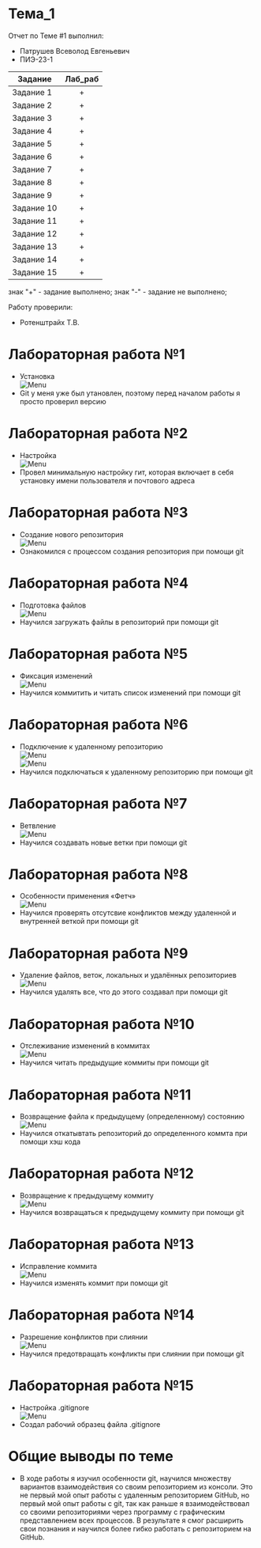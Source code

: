 # Тема_1
Отчет по Теме #1 выполнил:

- Патрушев Всеволод Евгеньевич  
- ПИЭ-23-1

| Задание    | Лаб_раб |
|------------|:-------:|
| Задание 1  |    +    |
| Задание 2  |    +    |
| Задание 3  |    +    |
| Задание 4  |    +    |
| Задание 5  |    +    |
| Задание 6  |    +    |
| Задание 7  |    +    |
| Задание 8  |    +    |
| Задание 9  |    +    |
| Задание 10 |    +    |
| Задание 11 |    +    |
| Задание 12 |    +    |
| Задание 13 |    +    |
| Задание 14 |    +    |
| Задание 15 |    +    |  

знак "+" - задание выполнено; знак "-" - задание не выполнено;

Работу проверили:

- Ротенштрайх Т.В.  

# Лабораторная работа №1  
- Установка  
![Menu](https://github.com/SssolidPrincesss/SF-23-1/blob/Тема_1/pic1/Installation.png)  
- Git у меня уже был утановлен, поэтому перед началом работы я просто проверил версию  

# Лабораторная работа №2  
- Настройка   
![Menu](https://github.com/SssolidPrincesss/SF-23-1/blob/Тема_1/pic1/Customization.png)  
- Провел минимальную настройку гит, которая включает в себя установку имени пользователя и почтового адреса  

# Лабораторная работа №3  
- Создание нового репозитория   
![Menu](https://github.com/SssolidPrincesss/SF-23-1/blob/Тема_1/pic1/CreateRepo.png)  
- Ознакомился с процессом создания репозитория при помощи git  

# Лабораторная работа №4  
- Подготовка файлов   
![Menu](https://github.com/SssolidPrincesss/SF-23-1/blob/Тема_1/pic1/PreparingFiles.png)  
- Научился загружать файлы в репозиторий при помощи git  

# Лабораторная работа №5  
- Фиксация изменений   
![Menu](https://github.com/SssolidPrincesss/SF-23-1/blob/Тема_1/pic1/Commits.png)  
- Научился коммитить и читать список изменений при помощи git  

# Лабораторная работа №6  
- Подключение к удаленному репозиторию   
![Menu](https://github.com/SssolidPrincesss/SF-23-1/blob/Тема_1/pic1/Connecting1.png)  
![Menu](https://github.com/SssolidPrincesss/SF-23-1/blob/Тема_1/pic1/Connecting2.png)  
- Научился подключаться к удаленному репозиторию при помощи git  

# Лабораторная работа №7  
- Ветвление   
![Menu](https://github.com/SssolidPrincesss/SF-23-1/blob/Тема_1/pic1/Branch.png)  
- Научился создавать новые ветки при помощи git  

# Лабораторная работа №8  
- Особенности применения «Фетч»   
![Menu](https://github.com/SssolidPrincesss/SF-23-1/blob/Тема_1/pic1/TestingFetch.png)  
- Научился проверять отсутсвие конфликтов между удаленной и внутренней веткой при помощи git  

# Лабораторная работа №9  
- Удаление файлов, веток, локальных и удалённых репозиториев   
![Menu](https://github.com/SssolidPrincesss/SF-23-1/blob/Тема_1/pic1/Delete.png)  
- Научился удалять все, что до этого создавал при помощи git  

# Лабораторная работа №10  
- Отслеживание изменений в коммитах   
![Menu](https://github.com/SssolidPrincesss/SF-23-1/blob/Тема_1/pic1/Logging.png)  
- Научился читать предыдущие коммиты при помощи git  

# Лабораторная работа №11  
- Возвращение файла к предыдущему (определенному) состоянию   
![Menu](https://github.com/SssolidPrincesss/SF-23-1/blob/Тема_1/pic1/BackUps.png)  
- Научился откатывтать репозиторий до определенного коммта при помощи хэш кода  

# Лабораторная работа №12  
- Возвращение к предыдущему коммиту   
![Menu](https://github.com/SssolidPrincesss/SF-23-1/blob/Тема_1/pic1/PreviousCommit.png)  
- Научился возвращаться к предыдущему коммиту при помощи git  
  
# Лабораторная работа №13  
- Исправление коммита   
![Menu](https://github.com/SssolidPrincesss/SF-23-1/blob/Тема_1/pic1/CommitCorrection.png)  
- Научился изменять коммит при помощи git  

# Лабораторная работа №14  
- Разрешение конфликтов при слиянии   
![Menu](https://github.com/SssolidPrincesss/SF-23-1/blob/Тема_1/pic1/ConflictResolution.png)  
- Научился предотвращать конфликты при слиянии при помощи git  

# Лабораторная работа №15  
- Настройка .gitignore   
![Menu](https://github.com/SssolidPrincesss/SF-23-1/blob/Тема_1/pic1/CustomizingGitignore.png)  
- Создал рабочий образец файла .gitignore  

# Общие выводы по теме  
- В ходе работы я изучил особенности git, научился множеству вариантов взаимодействия со своим репозиторием из консоли. Это не первый мой опыт работы с удаленным репозиторием GitHub, но первый мой опыт работы с git, так как раньше я взаимодействовал со своими репозиториями через программу с графическим представлением всех процессов. В результате я смог расширить свои познания и научился более гибко работать с репозиторием на GitHub.  


